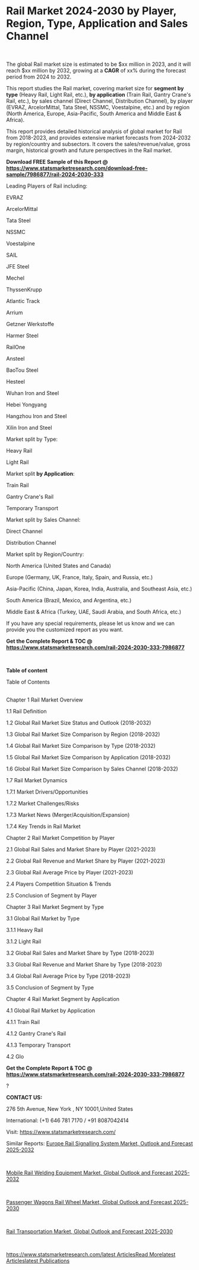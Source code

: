 <h1>Rail Market 2024-2030 by Player, Region, Type, Application and Sales Channel</h1><br/><p>The global Rail market size is estimated to be $xx million in 2023, and it will reach $xx million by 2032, growing at a <strong>CAGR</strong> of xx% during the forecast period from 2024 to 2032.</p>
 
 
 
 <p>This report studies the Rail market, covering market size for <strong>segment by type</strong> (Heavy Rail, Light Rail, etc.), <strong>by application</strong> (Train Rail, Gantry Crane&#39;s Rail, etc.), by sales channel (Direct Channel, Distribution Channel), by player (EVRAZ, ArcelorMittal, Tata Steel, NSSMC, Voestalpine, etc.) and by region (North America, Europe, Asia-Pacific, South America and Middle East & Africa).</p>
 
 
 
 <p>This report provides detailed historical analysis of global market for Rail from 2018-2023, and provides extensive market forecasts from 2024-2032 by region/country and subsectors. It covers the sales/revenue/value, gross margin, historical growth and future perspectives in the Rail market.</p>
 
 
 
 <p><strong>Download FREE Sample of this Report @ <a href="https://www.statsmarketresearch.com/download-free-sample/7986877/rail-2024-2030-333">https://www.statsmarketresearch.com/download-free-sample/7986877/rail-2024-2030-333</a></strong></p>
 
 
 
 <p>Leading Players of Rail including:</p>
 
 
 
 <p>EVRAZ</p>
 
 
 
 <p>ArcelorMittal</p>
 
 
 
 <p>Tata Steel</p>
 
 
 
 <p>NSSMC</p>
 
 
 
 <p>Voestalpine</p>
 
 
 
 <p>SAIL</p>
 
 
 
 <p>JFE Steel</p>
 
 
 
 <p>Mechel</p>
 
 
 
 <p>ThyssenKrupp</p>
 
 
 
 <p>Atlantic Track</p>
 
 
 
 <p>Arrium</p>
 
 
 
 <p>Getzner Werkstoffe</p>
 
 
 
 <p>Harmer Steel</p>
 
 
 
 <p>RailOne</p>
 
 
 
 <p>Ansteel</p>
 
 
 
 <p>BaoTou Steel</p>
 
 
 
 <p>Hesteel</p>
 
 
 
 <p>Wuhan Iron and Steel</p>
 
 
 
 <p>Hebei Yongyang</p>
 
 
 
 <p>Hangzhou Iron and Steel</p>
 
 
 
 <p>Xilin Iron and Steel</p>
 
 
 
 <p>Market split by Type:</p>
 
 
 
 <p>Heavy Rail</p>
 
 
 
 <p>Light Rail</p>
 
 
 
 <p>Market split <strong>by Application</strong>:</p>
 
 
 
 <p>Train Rail</p>
 
 
 
 <p>Gantry Crane&#39;s Rail</p>
 
 
 
 <p>Temporary Transport</p>
 
 
 
 <p>Market split by Sales Channel:</p>
 
 
 
 <p>Direct Channel</p>
 
 
 
 <p>Distribution Channel</p>
 
 
 
 <p>Market split by Region/Country:</p>
 
 
 
 <p>North America (United States and Canada)</p>
 
 
 
 <p>Europe (Germany, UK, France, Italy, Spain, and Russia, etc.)</p>
 
 
 
 <p>Asia-Pacific (China, Japan, Korea, India, Australia, and Southeast Asia, etc.)</p>
 
 
 
 <p>South America (Brazil, Mexico, and Argentina, etc.)</p>
 
 
 
 <p>Middle East & Africa (Turkey, UAE, Saudi Arabia, and South Africa, etc.)</p>
 
 
 
 <p>If you have any special requirements, please let us know and we can provide you the customized report as you want.</p>
 
 
 
 <div><b>Get the Complete Report & TOC @ <a href="https://www.statsmarketresearch.com/rail-2024-2030-333-7986877">https://www.statsmarketresearch.com/rail-2024-2030-333-7986877</a></b></div>
 
 
 
 <p><br />
 
 <b>Table of content</b></p>
 
 
 
 <p>Table of Contents<br />
 
 <br />
 
 Chapter 1 Rail Market Overview<br />
 
 1.1 Rail Definition<br />
 
 1.2 Global Rail Market Size Status and Outlook (2018-2032)<br />
 
 1.3 Global Rail Market Size Comparison by Region (2018-2032)<br />
 
 1.4 Global Rail Market Size Comparison by Type (2018-2032)<br />
 
 1.5 Global Rail Market Size Comparison by Application (2018-2032)<br />
 
 1.6 Global Rail Market Size Comparison by Sales Channel (2018-2032)<br />
 
 1.7 Rail Market Dynamics<br />
 
 1.7.1 Market Drivers/Opportunities<br />
 
 1.7.2 Market Challenges/Risks<br />
 
 1.7.3 Market News (Merger/Acquisition/Expansion)<br />
 
 1.7.4 Key Trends in Rail Market<br />
 
 Chapter 2 Rail Market Competition by Player<br />
 
 2.1 Global Rail Sales and Market Share by Player (2021-2023)<br />
 
 2.2 Global Rail Revenue and Market Share by Player (2021-2023)<br />
 
 2.3 Global Rail Average Price by Player (2021-2023)<br />
 
 2.4 Players Competition Situation & Trends<br />
 
 2.5 Conclusion of Segment by Player<br />
 
 Chapter 3 Rail Market Segment by Type<br />
 
 3.1 Global Rail Market by Type<br />
 
 3.1.1 Heavy Rail<br />
 
 3.1.2 Light Rail<br />
 
 3.2 Global Rail Sales and Market Share by Type (2018-2023)<br />
 
 3.3 Global Rail Revenue and Market Share by Type (2018-2023)<br />
 
 3.4 Global Rail Average Price by Type (2018-2023)<br />
 
 3.5 Conclusion of Segment by Type<br />
 
 Chapter 4 Rail Market Segment by Application<br />
 
 4.1 Global Rail Market by Application<br />
 
 4.1.1 Train Rail<br />
 
 4.1.2 Gantry Crane&#39;s Rail<br />
 
 4.1.3 Temporary Transport<br />
 
 4.2 Glo</p>
 
 
 
 <div><b>Get the Complete Report & TOC @ <a href="https://www.statsmarketresearch.com/rail-2024-2030-333-7986877">https://www.statsmarketresearch.com/rail-2024-2030-333-7986877</a></b></div>
 
 
 
 <p>? </p>
 
 
 
 <p><b>CONTACT US:</b><br />
 
 276 5th Avenue, New York , NY 10001,United States<br />
 
 International: (+1) 646 781 7170 / +91 8087042414<br />
 
 Visit: <a href="https://www.statsmarketresearch.com/">https://www.statsmarketresearch.com/</a><br />
 
 Similar Reports: <a href="https://www.statsmarketresearch.com/rail-2024-2030-333-7986877">Europe Rail Signalling System Market, Outlook and Forecast 2025-2032</a><br />
 
 <br />
 
 <a href="https://www.statsmarketresearch.com/rail-2024-2030-333-7986877">Mobile Rail Welding Equipment Market, Global Outlook and Forecast 2025-2032</a><br />
 
 <br />
 
 <a href="https://www.statsmarketresearch.com/rail-2024-2030-333-7986877">Passenger Wagons Rail Wheel Market, Global Outlook and Forecast 2025-2030 </a><br />
 
 <br />
 
 <a href="https://www.statsmarketresearch.com/rail-2024-2030-333-7986877">Rail Transportation Market, Global Outlook and Forecast 2025-2030 </a><br />
 
 <br />
 
 <a href="https://gyeongbokgung.com">https://www.statsmarketresearch.com/</a><a href="https://hallyeomaritime.com">latest Articles</a><a href="https://jingwansa.com">Read More</a><a href="https://nguoiviet.jp/">latest Articles</a><a href="https://www.intelmarketresearch.com/">latest Publications</a></p>
